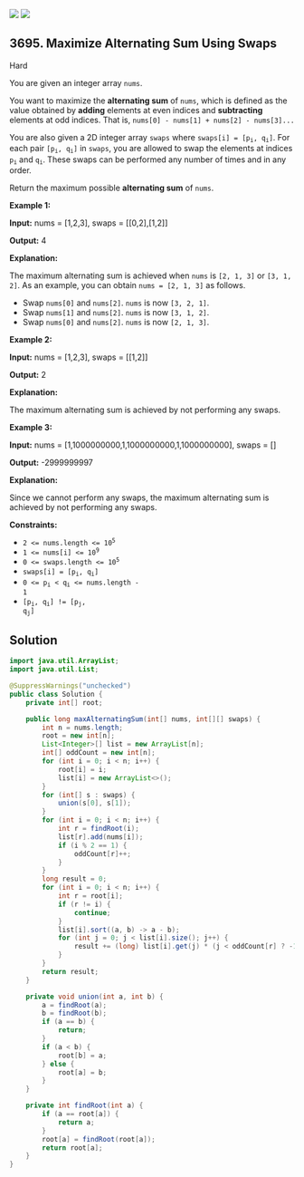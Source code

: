 [![](https://img.shields.io/github/stars/javadev/LeetCode-in-Java?label=Stars&style=flat-square)](https://github.com/javadev/LeetCode-in-Java)
[![](https://img.shields.io/github/forks/javadev/LeetCode-in-Java?label=Fork%20me%20on%20GitHub%20&style=flat-square)](https://github.com/javadev/LeetCode-in-Java/fork)

## 3695\. Maximize Alternating Sum Using Swaps

Hard

You are given an integer array `nums`.

You want to maximize the **alternating sum** of `nums`, which is defined as the value obtained by **adding** elements at even indices and **subtracting** elements at odd indices. That is, `nums[0] - nums[1] + nums[2] - nums[3]...`

You are also given a 2D integer array `swaps` where <code>swaps[i] = [p<sub>i</sub>, q<sub>i</sub>]</code>. For each pair <code>[p<sub>i</sub>, q<sub>i</sub>]</code> in `swaps`, you are allowed to swap the elements at indices <code>p<sub>i</sub></code> and <code>q<sub>i</sub></code>. These swaps can be performed any number of times and in any order.

Return the maximum possible **alternating sum** of `nums`.

**Example 1:**

**Input:** nums = [1,2,3], swaps = \[\[0,2],[1,2]]

**Output:** 4

**Explanation:**

The maximum alternating sum is achieved when `nums` is `[2, 1, 3]` or `[3, 1, 2]`. As an example, you can obtain `nums = [2, 1, 3]` as follows.

*   Swap `nums[0]` and `nums[2]`. `nums` is now `[3, 2, 1]`.
*   Swap `nums[1]` and `nums[2]`. `nums` is now `[3, 1, 2]`.
*   Swap `nums[0]` and `nums[2]`. `nums` is now `[2, 1, 3]`.

**Example 2:**

**Input:** nums = [1,2,3], swaps = \[\[1,2]]

**Output:** 2

**Explanation:**

The maximum alternating sum is achieved by not performing any swaps.

**Example 3:**

**Input:** nums = [1,1000000000,1,1000000000,1,1000000000], swaps = []

**Output:** \-2999999997

**Explanation:**

Since we cannot perform any swaps, the maximum alternating sum is achieved by not performing any swaps.

**Constraints:**

*   <code>2 <= nums.length <= 10<sup>5</sup></code>
*   <code>1 <= nums[i] <= 10<sup>9</sup></code>
*   <code>0 <= swaps.length <= 10<sup>5</sup></code>
*   <code>swaps[i] = [p<sub>i</sub>, q<sub>i</sub>]</code>
*   <code>0 <= p<sub>i</sub> < q<sub>i</sub> <= nums.length - 1</code>
*   <code>[p<sub>i</sub>, q<sub>i</sub>] != [p<sub>j</sub>, q<sub>j</sub>]</code>

## Solution

```java
import java.util.ArrayList;
import java.util.List;

@SuppressWarnings("unchecked")
public class Solution {
    private int[] root;

    public long maxAlternatingSum(int[] nums, int[][] swaps) {
        int n = nums.length;
        root = new int[n];
        List<Integer>[] list = new ArrayList[n];
        int[] oddCount = new int[n];
        for (int i = 0; i < n; i++) {
            root[i] = i;
            list[i] = new ArrayList<>();
        }
        for (int[] s : swaps) {
            union(s[0], s[1]);
        }
        for (int i = 0; i < n; i++) {
            int r = findRoot(i);
            list[r].add(nums[i]);
            if (i % 2 == 1) {
                oddCount[r]++;
            }
        }
        long result = 0;
        for (int i = 0; i < n; i++) {
            int r = root[i];
            if (r != i) {
                continue;
            }
            list[i].sort((a, b) -> a - b);
            for (int j = 0; j < list[i].size(); j++) {
                result += (long) list[i].get(j) * (j < oddCount[r] ? -1 : 1);
            }
        }
        return result;
    }

    private void union(int a, int b) {
        a = findRoot(a);
        b = findRoot(b);
        if (a == b) {
            return;
        }
        if (a < b) {
            root[b] = a;
        } else {
            root[a] = b;
        }
    }

    private int findRoot(int a) {
        if (a == root[a]) {
            return a;
        }
        root[a] = findRoot(root[a]);
        return root[a];
    }
}
```